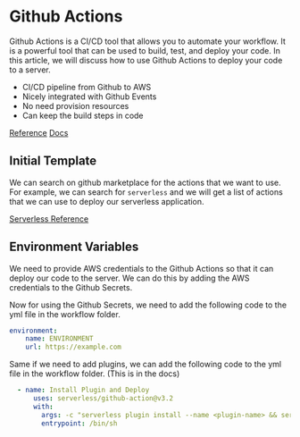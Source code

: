 # Github Actions

Github Actions is a CI/CD tool that allows you to automate your workflow. It is a powerful tool that can be used to build, test, and deploy your code. In this article, we will discuss how to use Github Actions to deploy your code to a server.

- CI/CD pipeline from Github to AWS
- Nicely integrated with Github Events
- No need provision resources
- Can keep the build steps in code

[Reference](https://github.com/features/actions)
[Docs](https://docs.github.com/en/actions)

## Initial Template

We can search on github marketplace for the actions that we want to use. For example, we can search for `serverless` and we will get a list of actions that we can use to deploy our serverless application.

[Serverless Reference](https://github.com/marketplace/actions/serverless)

## Environment Variables

We need to provide AWS credentials to the Github Actions so that it can deploy our code to the server. We can do this by adding the AWS credentials to the Github Secrets.

Now for using the Github Secrets, we need to add the following code to the yml file in the workflow folder.

```yml
environment:
    name: ENVIRONMENT
    url: https://example.com
```

Same if we need to add plugins, we can add the following code to the yml file in the workflow folder. (This is in the docs)	

```yml
  - name: Install Plugin and Deploy
      uses: serverless/github-action@v3.2
      with:
        args: -c "serverless plugin install --name <plugin-name> && serverless deploy"
        entrypoint: /bin/sh
```


